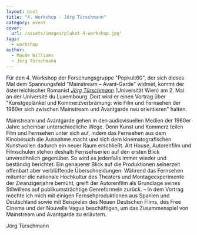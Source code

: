 ```yaml
---
layout: post
title: "4. Workshop - Jörg Türschmann"
category: event
cover:
  url: /assets/images/plakat-4-workshop.jpg'
tags:
  - workshop
author:
  - Maude Williams
  - Jörg Türschmann
---
```

Für den 4. Workshop der Forschungsgruppe "Popkult60", der sich dieses Mal dem Spannungsfeld "Mainstream – Avant-Garde" widmet, kommt der österreichischer Romanist [*Jörg Türschmann*](https://homepage.univie.ac.at/joerg.tuerschmann/php/wordpress/) (Universität Wien) am 2. Mai an der Université du Luxembourg. Dort wird er einen Vortrag über "Kunstgeplänkel und Kommerzverbrämung: wie Film und Fernsehen der 1960er sich zwischen Mainstream und Avantgarde neu orientieren" halten.

<!-- more -->

Mainstream und Avantgarde gehen in den audiovisuellen Medien der 1960er Jahre scheinbar unterschiedliche Wege. Denn Kunst und Kommerz teilen Film und Fernsehen unter sich auf, indem das Fernsehen aus dem Kinobesuch die Ausnahme macht und sich dem kinematografischen Kunstwollen dadurch ein neuer Raum erschließt. Art House, Autorenfilm und Filmschulen stehen deshalb Fernsehserien auf den ersten Blick unversöhnlich gegenüber. So wird es jedenfalls immer wieder und beständig berichtet. Ein genauerer Blick auf die Produktionen seinerzeit offenbart aber verblüffende Überschneidungen: Während das Fernsehen mitunter die nationale Hochkultur des Theaters und Montageexperimente der Zwanzigerjahre bemüht, greift der Autorenfilm als Grundlage seines Stilwillens auf publikumsträchtige Genreformeln zurück. – In dem Vortrag möchte ich mich mit einigen Fernsehproduktionen aus Spanien und Deutschland sowie mit Beispielen des Neuen Deutschen Films, des Free Cinema und der Nouvelle Vague beschäftigen, um das Zusammenspiel von Mainstream und Avantgarde zu erläutern.

Jörg Türschmann
